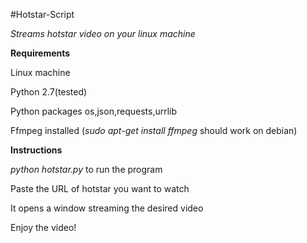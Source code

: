 #Hotstar-Script

*Streams hotstar video on your linux machine*

**Requirements**

Linux machine

Python 2.7(tested)

Python packages os,json,requests,urrlib

Ffmpeg installed (*sudo apt-get install ffmpeg* should work on debian)



**Instructions**

*python hotstar.py* to run the program

Paste the URL of hotstar you want to watch

It opens a window streaming the desired video

Enjoy the video!
